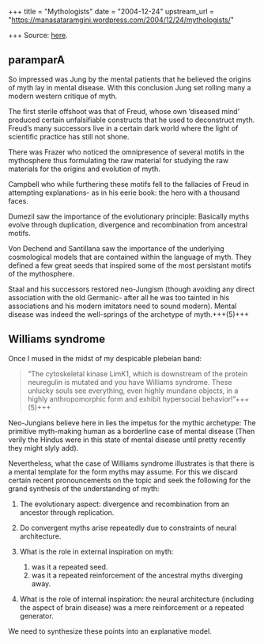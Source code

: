 +++
title = "Mythologists"
date = "2004-12-24"
upstream_url = "https://manasataramgini.wordpress.com/2004/12/24/mythologists/"

+++
Source: [here](https://manasataramgini.wordpress.com/2004/12/24/mythologists/).

## paramparA
So impressed was Jung by the mental patients that he believed the origins of myth lay in mental disease. With this conclusion Jung set rolling many a modern western critique of myth. 

The first sterile offshoot was that of Freud, whose own ‘diseased mind’ produced certain unfalsifiable constructs that he used to deconstruct myth. Freud’s many successors live in a certain dark world where the light of scientific practice has still not shone. 

There was Frazer who noticed the omnipresence of several motifs in the mythosphere thus formulating the raw material for studying the raw materials for the origins and evolution of myth. 

Campbell who while furthering these motifs fell to the fallacies of Freud in attempting explanations- as in his eerie book: the hero with a thousand faces. 

Dumezil saw the importance of the evolutionary principle: Basically myths evolve through duplication, divergence and recombination from ancestral motifs. 

Von Dechend and Santillana saw the importance of the underlying cosmological models that are contained within the language of myth. They defined a few great seeds that inspired some of the most persistant motifs of the mythosphere. 

Staal and his successors restored neo-Jungism (though avoiding any direct association with the old Germanic- after all he was too tainted in his associations and his modern imitators need to sound modern). Mental disease was indeed the well-springs of the archetype of myth.+++(5)+++  

## Williams syndrome  
Once I mused in the midst of my despicable plebeian band:  
  
> “The cytoskeletal kinase LimK1, which is downstream of the protein neuregulin is mutated and you have Williams syndrome. These unlucky souls see everything, even highly mundane objects, in a highly anthropomorphic form and exhibit hypersocial behavior!”+++(5)+++

Neo-Jungians believe here in lies the impetus for the mythic archetype: The primitive myth-making human as a borderline case of mental disease (Then verily the Hindus were in this state of mental disease until pretty recently they might slyly add).

Nevertheless, what the case of Williams syndrome illustrates is that there is a mental template for the form myths may assume. For this we discard certain recent pronouncements on the topic and seek the following for the grand synthesis of the understanding of myth:  
  
1) The evolutionary aspect: divergence and recombination from an ancestor through replication.  

2) Do convergent myths arise repeatedly due to constraints of neural architecture.  
  
3) What is the role in external inspiration on myth:
    1) was it a repeated seed. 
    2) was it a repeated reinforcement of the ancestral myths diverging away.  
  
4) What is the role of internal inspiration: the neural architecture (including the aspect of brain disease) was a mere reinforcement or a repeated generator.  
  
We need to synthesize these points into an explanative model.  

